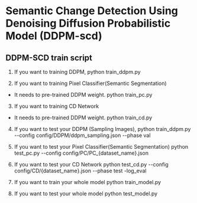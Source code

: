 # Semantic Change Detection Using Denoising Diffusion Probabilistic Model (DDPM-scd)

## DDPM-SCD train script 

1. If you want to training DDPM, 
python train_ddpm.py

2. If you want to training Pixel Classifier(Semantic Segmentation)
* It needs to pre-trained DDPM weight.
python train_pc.py 

3. If you want to training CD Network
* It needs to pre-trained DDPM weight.
python train_cd.py

4. If you want to test your DDPM (Sampling Images), 
python train_ddpm.py --config config/DDPM/ddpm_sampling.json --phase val

5. If you want to test your Pixel Classifier(Semantic Segmentation)
python test_pc.py --config config/PC/PC_{dataset_name}.json 

6. If you want to test your CD Network
python test_cd.py --config config/CD/{dataset_name}.json --phase test -log_eval

7. If you want to train your whole model
python train_model.py

8. If you want to test your whole model
python test_model.py  
